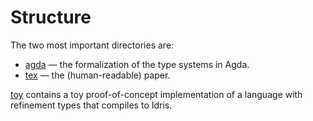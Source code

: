 # Structure

The two most important directories are:

* [agda](agda/) — the formalization of the type systems in Agda.
* [tex](tex/) — the (human-readable) paper.

[toy](toy/) contains a toy proof-of-concept implementation of a language with refinement types that compiles to Idris.

